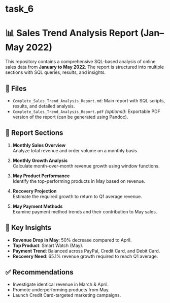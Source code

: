 # task_6
# 📊 Sales Trend Analysis Report (Jan–May 2022)

This repository contains a comprehensive SQL-based analysis of online sales data from **January to May 2022**. The report is structured into multiple sections with SQL queries, results, and insights.

## 📁 Files

- `Complete_Sales_Trend_Analysis_Report.md`: Main report with SQL scripts, results, and detailed analysis.
- `Complete_Sales_Trend_Analysis_Report.pdf` *(optional)*: Exportable PDF version of the report (can be generated using Pandoc).

## 📌 Report Sections

1. **Monthly Sales Overview**  
   Analyze total revenue and order volume on a monthly basis.

2. **Monthly Growth Analysis**  
   Calculate month-over-month revenue growth using window functions.

3. **May Product Performance**  
   Identify the top-performing products in May based on revenue.

4. **Recovery Projection**  
   Estimate the required growth to return to Q1 average revenue.

5. **May Payment Methods**  
   Examine payment method trends and their contribution to May sales.

## 🧠 Key Insights

- **Revenue Drop in May**: 50% decrease compared to April.
- **Top Product**: Smart Watch (May).
- **Payment Trend**: Balanced across PayPal, Credit Card, and Debit Card.
- **Recovery Need**: 65.1% revenue growth required to reach Q1 average.

## ✅ Recommendations

- Investigate identical revenue in March & April.
- Promote underperforming products from May.
- Launch Credit Card-targeted marketing campaigns.


